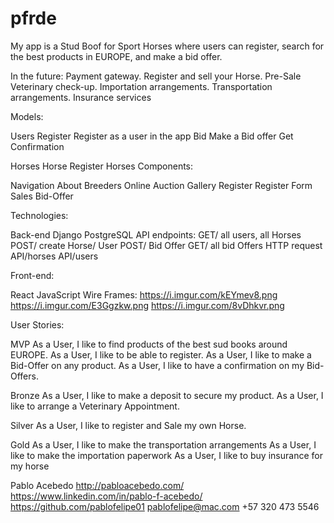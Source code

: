 # pfrde
My app is a Stud Boof for Sport Horses where users can register, search for the best products in EUROPE, and make a bid offer.


In the future: 
Payment gateway.
Register and sell your Horse.
Pre-Sale Veterinary check-up.
Importation arrangements.
Transportation arrangements.
Insurance services



Models:

Users
Register
Register as a user in the app
Bid
Make a Bid offer
Get Confirmation

Horses
Horse
Register Horses
Components:

Navigation
About
Breeders
Online Auction
Gallery
Register
Register Form
Sales
Bid-Offer


Technologies:

Back-end
Django
PostgreSQL
API endpoints:
GET/ all users, all Horses
POST/ create Horse/ User
POST/ Bid Offer
GET/ all bid Offers
HTTP request
API/horses
API/users


Front-end:

React
JavaScript 
Wire Frames:
https://i.imgur.com/kEYmev8.png
https://i.imgur.com/E3Ggzkw.png
https://i.imgur.com/8vDhkvr.png
                 
User Stories:

MVP
As a User, I like to find products of the best sud books around EUROPE.
As a User, I like to be able to register. 
As a User, I like to make a Bid-Offer on any product.
As a User, I like to have a confirmation on my Bid-Offers.

Bronze
As a User, I like to make a deposit to secure my product.
As a User, I like to arrange a Veterinary Appointment.

Silver
As a User, I like to register and Sale my own Horse.

Gold
As a User, I like to make the transportation arrangements
As a User, I like to make the importation paperwork 
As a User, I like to buy insurance for my horse









Pablo Acebedo
http://pabloacebedo.com/
https://www.linkedin.com/in/pablo-f-acebedo/
https://github.com/pablofelipe01
	pablofelipe@mac.com
+57 320 473 5546



